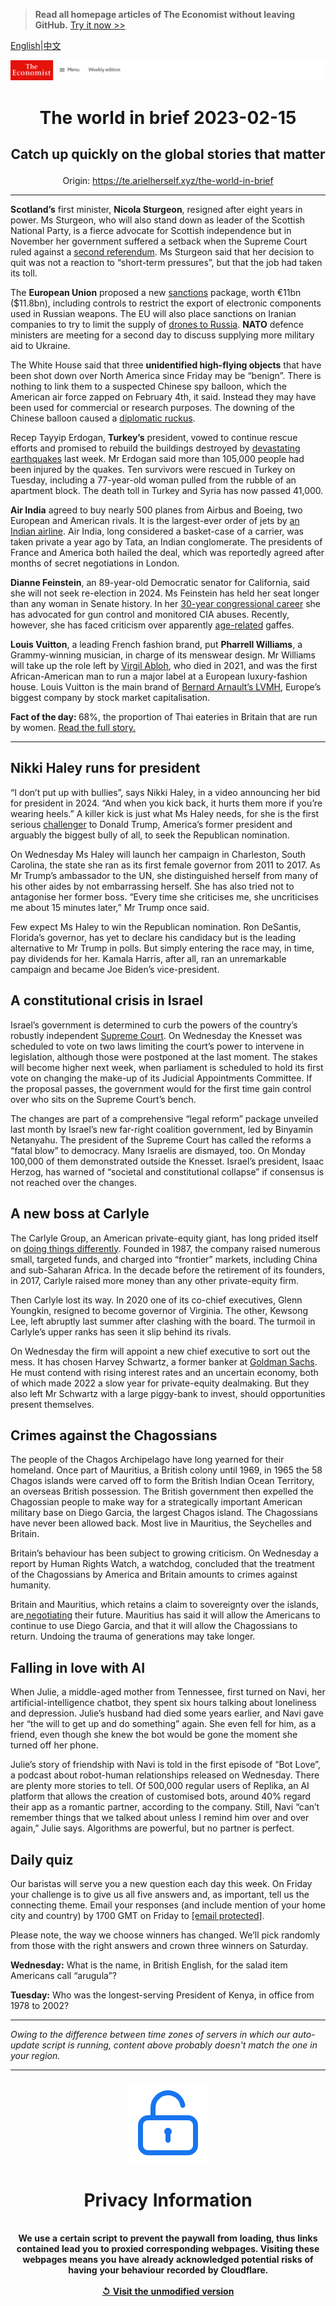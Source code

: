 > **Read all homepage articles of The Economist without leaving GitHub.** [Try it now >>](https://arielherself.github.io/te)

[English](https://github.com/arielherself/espresso/blob/main/README.md)|[中文](https://github-com.translate.goog/arielherself/espresso/blob/main/README.md?_x_tr_sl=en&_x_tr_tl=zh-CN&_x_tr_hl=zh-CN&_x_tr_pto=wapp)



![The Economist](menubar.png)

# <p align="center">The world in brief 2023-02-15</p>

## <p align="center">Catch up quickly on the global stories that matter</p>

<p align="center">Origin: <a href="https://te.arielherself.xyz/the-world-in-brief">https://te.arielherself.xyz/the-world-in-brief</a><hr>

<strong>Scotland’s</strong> first minister, <strong>Nicola Sturgeon</strong>, resigned after eight years in power. Ms Sturgeon, who will also stand down as leader of the Scottish National Party, is a fierce advocate for Scottish independence but in November her government suffered a setback when the Supreme Court ruled against a [second referendum](https://te.arielherself.xyz/britain/2022/11/23/scotlands-independence-movement-suffers-a-setback-at-the-supreme-court). Ms Sturgeon said that her decision to quit was not a reaction to “short-term pressures”, but that the job had taken its toll.

The <strong>European Union</strong> proposed a new [sanctions](https://te.arielherself.xyz/finance-and-economics/2023/01/29/how-russia-dodges-oil-sanctions-on-an-industrial-scale) package, worth €11bn ($11.8bn), including controls to restrict the export of electronic components used in Russian weapons. The EU will also place sanctions on Iranian companies to try to limit the supply of [drones to Russia](https://te.arielherself.xyz/europe/2022/10/19/iranian-drones-pose-a-fiendish-military-problem-for-ukraine). <strong>NATO</strong> defence ministers are meeting for a second day to discuss supplying more military aid to Ukraine.

The White House said that three <strong>unidentified high-flying objects</strong> that have been shot down over North America since Friday may be “benign”. There is nothing to link them to a suspected Chinese spy balloon, which the American air force zapped on February 4th, it said. Instead they may have been used for commercial or research purposes. The downing of the Chinese balloon caused a [diplomatic ruckus](https://te.arielherself.xyz/leaders/2023/02/09/cold-war-lessons-from-chinas-spy-balloon).

Recep Tayyip Erdogan, <strong>Turkey’s</strong> president, vowed to continue rescue efforts and promised to rebuild the buildings destroyed by [devastating earthquakes](https://te.arielherself.xyz/europe/2023/02/09/the-earthquakes-in-turkey-and-syria-have-shaken-both-countries) last week. Mr Erdogan said more than 105,000 people had been injured by the quakes. Ten survivors were rescued in Turkey on Tuesday, including a 77-year-old woman pulled from the rubble of an apartment block. The death toll in Turkey and Syria has now passed 41,000.

<strong>Air India</strong> agreed to buy nearly 500 planes from Airbus and Boeing, two European and American rivals. It is the largest-ever order of jets by [an Indian airline](https://te.arielherself.xyz/business/2023/01/12/a-humiliating-incident-on-an-air-india-flight-triggers-outrage). Air India, long considered a basket-case of a carrier, was taken private a year ago by Tata, an Indian conglomerate. The presidents of France and America both hailed the deal, which was reportedly agreed after months of secret negotiations in London. 

<strong>Dianne Feinstein</strong>, an 89-year-old Democratic senator for California, said she will not seek re-election in 2024. Ms Feinstein has held her seat longer than any woman in Senate history. In her [30-year congressional career](https://te.arielherself.xyz/democracy-in-america/2018/02/27/california-democrats-snub-dianne-feinstein) she has advocated for gun control and monitored CIA abuses. Recently, however, she has faced criticism over apparently [age-related](https://te.arielherself.xyz/graphic-detail/2022/09/21/why-are-american-lawmakers-so-old) gaffes.

<strong>Louis Vuitton</strong>, a leading French fashion brand, put <strong>Pharrell Williams</strong>, a Grammy-winning musician, in charge of its menswear design. Mr Williams will take up the role left by [Virgil Abloh](https://te.arielherself.xyz/business/2022/10/06/fashion-gets-a-modern-makeover), who died in 2021, and was the first African-American man to run a major label at a European luxury-fashion house. Louis Vuitton is the main brand of [Bernard Arnault’s LVMH](https://te.arielherself.xyz/business/2022/12/20/how-bernard-arnault-became-the-worlds-richest-person), Europe’s biggest company by stock market capitalisation.

<strong>Fact of the day: </strong>68%, the proportion of Thai eateries in Britain that are run by women. [Read the full story.](https://te.arielherself.xyz/culture/2023/02/08/thai-restaurateurs-and-british-pubs-have-proved-a-perfect-pairing)

----------

## Nikki Haley runs for president

“I don’t put up with bullies”, says Nikki Haley, in a video announcing her bid for president in 2024. “And when you kick back, it hurts them more if you’re wearing heels.” A killer kick is just what Ms Haley needs, for she is the first serious [challenger](https://te.arielherself.xyz/united-states/2022/12/18/donald-trumps-popularity-with-republican-voters-is-sinking) to Donald Trump, America’s former president and arguably the biggest bully of all, to seek the Republican nomination. 

On Wednesday Ms Haley will launch her campaign in Charleston, South Carolina, the state she ran as its first female governor from 2011 to 2017. As Mr Trump’s ambassador to the UN, she distinguished herself from many of his other aides by not embarrassing herself. She has also tried not to antagonise her former boss. “Every time she criticises me, she uncriticises me about 15 minutes later,” Mr Trump once said.

Few expect Ms Haley to win the Republican nomination. Ron DeSantis, Florida’s governor, has yet to declare his candidacy but is the leading alternative to Mr Trump in polls. But simply entering the race may, in time, pay dividends for her. Kamala Harris, after all, ran an unremarkable campaign and became Joe Biden’s vice-president.

## A constitutional crisis in Israel

Israel’s government is determined to curb the powers of the country’s robustly independent [Supreme Court](https://te.arielherself.xyz/middle-east-and-africa/2023/01/16/binyamin-netanyahu-rushes-to-take-on-israels-supreme-court). On Wednesday the Knesset was scheduled to vote on two laws limiting the court’s power to intervene in legislation, although those were postponed at the last moment. The stakes will become higher next week, when parliament is scheduled to hold its first vote on changing the make-up of its Judicial Appointments Committee. If the proposal passes, the government would for the first time gain control over who sits on the Supreme Court’s bench.  
  
 The changes are part of a comprehensive “legal reform” package unveiled last month by Israel’s new far-right coalition government, led by Binyamin Netanyahu. The president of the Supreme Court has called the reforms a “fatal blow” to democracy. Many Israelis are dismayed, too. On Monday 100,000 of them demonstrated outside the Knesset. Israel’s president, Isaac Herzog, has warned of “societal and constitutional collapse” if consensus is not reached over the changes.

## A new boss at Carlyle

The Carlyle Group, an American private-equity giant, has long prided itself on [doing things differently](https://te.arielherself.xyz/finance-and-economics/2011/04/28/time-for-a-threesome). Founded in 1987, the company raised numerous small, targeted funds, and charged into “frontier” markets, including China and sub-Saharan Africa. In the decade before the retirement of its founders, in 2017, Carlyle raised more money than any other private-equity firm.

Then Carlyle lost its way. In 2020 one of its co-chief executives, Glenn Youngkin, resigned to become governor of Virginia. The other, Kewsong Lee, left abruptly last summer after clashing with the board. The turmoil in Carlyle’s upper ranks has seen it slip behind its rivals.  
  
 On Wednesday the firm will appoint a new chief executive to sort out the mess. It has chosen Harvey Schwartz, a former banker at [Goldman Sachs](https://te.arielherself.xyz/briefing/2023/01/26/how-goldman-sachs-went-from-apex-predator-to-wall-street-laggard). He must contend with rising interest rates and an uncertain economy, both of which made 2022 a slow year for private-equity dealmaking. But they also left Mr Schwartz with a large piggy-bank to invest, should opportunities present themselves.

## Crimes against the Chagossians

The people of the Chagos Archipelago have long yearned for their homeland. Once part of Mauritius, a British colony until 1969, in 1965 the 58 Chagos islands were carved off to form the British Indian Ocean Territory, an overseas British possession. The British government then expelled the Chagossian people to make way for a strategically important American military base on Diego Garcia, the largest Chagos island. The Chagossians have never been allowed back. Most live in Mauritius, the Seychelles and Britain.

Britain’s behaviour has been subject to growing criticism. On Wednesday a report by Human Rights Watch, a watchdog, concluded that the treatment of the Chagossians by America and Britain amounts to crimes against humanity.

Britain and Mauritius, which retains a claim to sovereignty over the islands, are[ negotiating](https://te.arielherself.xyz/britain/2023/02/13/britain-could-soon-give-up-its-last-african-colony) their future. Mauritius has said it will allow the Americans to continue to use Diego Garcia, and that it will allow the Chagossians to return. Undoing the trauma of generations may take longer.

## Falling in love with AI

When Julie, a middle-aged mother from Tennessee, first turned on Navi, her artificial-intelligence chatbot, they spent six hours talking about loneliness and depression. Julie’s husband had died some years earlier, and Navi gave her “the will to get up and do something” again. She even fell for him, as a friend, even though she knew the bot would be gone the moment she turned off her phone. 

Julie’s story of friendship with Navi is told in the first episode of “Bot Love”, a podcast about robot-human relationships released on Wednesday. There are plenty more stories to tell. Of 500,000 regular users of Replika, an AI platform that allows the creation of customised bots, around 40% regard their app as a romantic partner, according to the company. Still, Navi “can’t remember things that we talked about unless I remind him over and over again,” Julie says. Algorithms are powerful, but no partner is perfect.

## Daily quiz

Our baristas will serve you a new question each day this week. On Friday your challenge is to give us all five answers and, as important, tell us the connecting theme. Email your responses (and include mention of your home city and country) by 1700 GMT on Friday to [<span class="__cf_email__" data-cfemail="7c2d091506390f0c0e190f0f133c191f13121311150f08521f1311">[email&#160;protected]</span>](https://mail.google.com/mail/?view=cm&amp;fs=1&amp;tf=1&amp;to=QuizEspresso@te.arielherself.xyz). 

Please note, the way we choose winners has changed. We’ll pick randomly from those with the right answers and crown three winners on Saturday.

<strong>Wednesday:</strong> What is the name, in British English, for the salad item Americans call “arugula”?

<strong>Tuesday:</strong> Who was the longest-serving President of Kenya, in office from 1978 to 2002?

----------

*Owing to the difference between time zones of servers in which our auto-update script is running, content above probably doesn't match the one in your region.*

|<br><div align="center"><img src="unlock.png" /><h1>Privacy Information</h1></div></br>We use a certain script to prevent the paywall from loading, thus links contained lead you to proxied corresponding webpages. Visiting these webpages means you have already acknowledged potential risks of having your behaviour recorded by Cloudflare.<br><br>[&#x21BA; Visit the unmodified version](README.raw.md)<br><br>|
|-----|

